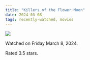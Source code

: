 ```yaml
---
title: "Killers of the Flower Moon"
date: 2024-03-08
tags: recently-watched, movies
---
```


<div class="letterboxd-movie-data-content">
   <p><img src="https://a.ltrbxd.com/resized/film-poster/3/9/8/0/0/9/398009-killers-of-the-flower-moon-0-600-0-900-crop.jpg?v=49b577149d"/></p> <p>Watched on Friday March 8, 2024.</p> 
  <p>Rated 3.5 stars.<p>
  <div class="float-clear"></div>
</div>